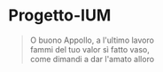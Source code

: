 # Progetto-IUM

>O buono Appollo, a l'ultimo lavoro<br/>
>fammi del tuo valor sì fatto vaso, <br/>
>come dimandi a dar l'amato alloro<br/>
